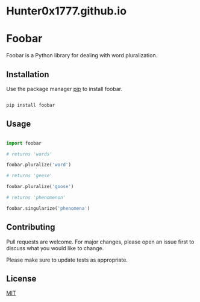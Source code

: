 # Hunter0x1777.github.io
# Foobar

Foobar is a Python library for dealing with word pluralization.

## Installation

Use the package manager [pip](https://pip.pypa.io/en/stable/) to install foobar.

```bash

pip install foobar

```

## Usage

```python

import foobar

# returns 'words'

foobar.pluralize('word')

# returns 'geese'

foobar.pluralize('goose')

# returns 'phenomenon'

foobar.singularize('phenomena')

```

## Contributing

Pull requests are welcome. For major changes, please open an issue first to discuss what you would like to change.

Please make sure to update tests as appropriate.

## License

[MIT](https://choosealicense.com/licenses/mit/)
